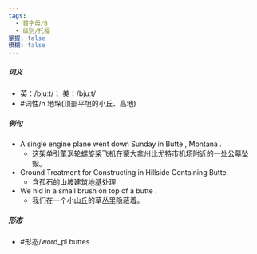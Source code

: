 ```yaml
---
tags:
  - 首字母/B
  - 级别/托福
掌握: false
模糊: false
---
```

##### 词义
- 英：/bjuːt/； 美：/bjuːt/
- #词性/n  地垛(顶部平坦的小丘、高地)
##### 例句
- A single engine plane went down Sunday in Butte , Montana .
	- 这架单引擎涡轮螺旋桨飞机在蒙大拿州比尤特市机场附近的一处公墓坠毁。
- Ground Treatment for Constructing in Hillside Containing Butte
	- 含孤石的山坡建筑地基处理
- We hid in a small brush on top of a butte .
	- 我们在一个小山丘的草丛里隐蔽着。
##### 形态
- #形态/word_pl buttes
